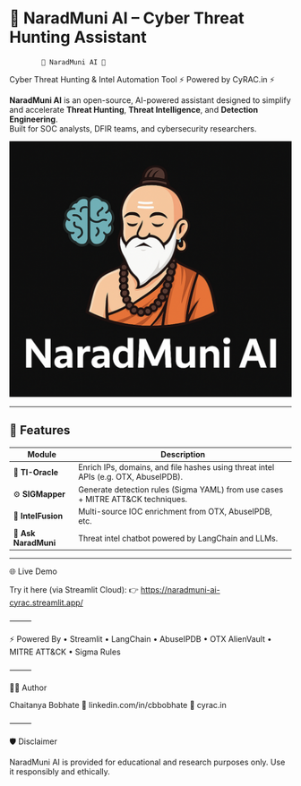 # 🧠 NaradMuni AI – Cyber Threat Hunting Assistant

            🤖 NaradMuni AI 🤖
  Cyber Threat Hunting & Intel Automation Tool
            ⚡ Powered by CyRAC.in ⚡

**NaradMuni AI** is an open-source, AI-powered assistant designed to simplify and accelerate **Threat Hunting**, **Threat Intelligence**, and **Detection Engineering**.  
Built for SOC analysts, DFIR teams, and cybersecurity researchers.

![NaradMuni Logo](NaradMuni_Logo.png)

---

## 🚀 Features

| Module         | Description |
|----------------|-------------|
| 🧠 **TI-Oracle**     | Enrich IPs, domains, and file hashes using threat intel APIs (e.g. OTX, AbuseIPDB). |
| ⚙️ **SIGMapper**     | Generate detection rules (Sigma YAML) from use cases + MITRE ATT&CK techniques. |
| 🧩 **IntelFusion**   | Multi-source IOC enrichment from OTX, AbuseIPDB, etc. |
| 💬 **Ask NaradMuni** | Threat intel chatbot powered by LangChain and LLMs. |

---

🌐 Live Demo

Try it here (via Streamlit Cloud):
👉 https://naradmuni-ai-cyrac.streamlit.app/

⸻

⚡ Powered By
	•	Streamlit
	•	LangChain
	•	AbuseIPDB
	•	OTX AlienVault
	•	MITRE ATT&CK
	•	Sigma Rules

⸻

👨‍💻 Author

Chaitanya Bobhate
🔗 linkedin.com/in/cbbobhate
🔗 cyrac.in

⸻

🛡️ Disclaimer

NaradMuni AI is provided for educational and research purposes only. Use it responsibly and ethically.
